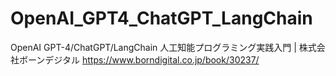 # OpenAI_GPT4_ChatGPT_LangChain

OpenAI GPT-4/ChatGPT/LangChain 人工知能プログラミング実践入門 | 株式会社ボーンデジタル
https://www.borndigital.co.jp/book/30237/
